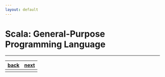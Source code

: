 ```yaml
---
layout: default
---
```


# Scala: General-Purpose Programming Language

* * *

| [back](./vc707.md) | [next  ](./chisel.md) |
| :--- | ---: |
||
